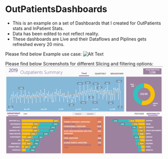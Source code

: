 # OutPatientsDashboards

+ This is an example on a set of Dashboards that I created for OutPatients stats and InPatient Stats. 
+ Data has been edited to not reflect reality.
+ These dashboards are Live and their Dataflows and Piplines gets refreshed every 20 mins. 

Please find below Example use case:
![Alt Text](Animation2.gif)


Please find below Screenshots for different Slicing and filtering options:
![Alt Text](Capture1.PNG)
